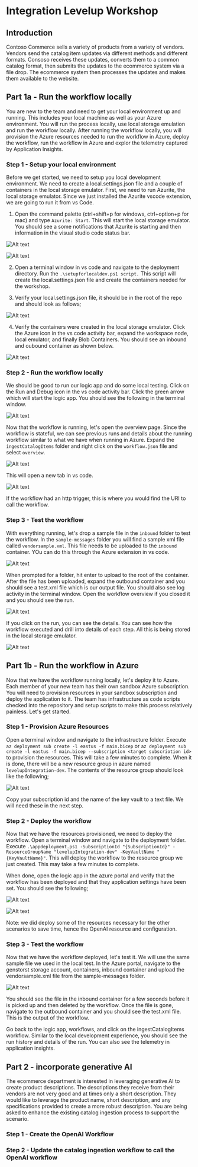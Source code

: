 # Integration Levelup Workshop
## Introduction
Contoso Commerce sells a variety of products from a variety of vendors.  Vendors send the catalog item updates via different methods and different formats.  Consoso receives these updates, converts them to a common catalog format, then submits the updates to the ecommerce system via a file drop.  The ecommerce system then processes the updates and makes them available to the website.

## Part 1a - Run the workflow locally
You are new to the team and need to get your local environment up and running.  This includes your local machine as well as your Azure environment.  You will run the process locally, use local storage emulation and run the workflow locally.  After running the workflow locally, you will provision the Azure resources needed to run the workflow in Azure, deploy the workflow, run the workflow in Azure and explor the telemetry captured by Application Insights.

### Step 1 - Setup your local environment
Before we get started, we need to setup you local development environment.  We need to create a local.settings.json file and a couple of containers in the local storage emulator.  First, we need to run Azurite, the local storage emulator.  Since we just installed the Azurite vscode extension, we are going to run it from vs Code.  

1. Open the command palette (ctrl+shift+p for windows, ctrl+option+p for mac) and type ```Azurite: Start```.  This will start the local storage emulator.  You should see a some notifications that Azurite is starting and then information in the visual studio code status bar.

![Alt text](images/azuritestart.png)

![Alt text](images/azuriterunning.png)


2. Open a terminal window in vs code and navigate to the deployment directory.  Run the `.\setupforlocaldev.ps1 script.`  This script will create the local.settings.json file and create the containers needed for the workshop.

3. Verify your local.settings.json file, it should be in the root of the repo and should look as follows;

![Alt text](images/local.settings.json.png)

4. Verify the containers were created in the local storage emulator.  Click the Azure icon in the vs code activity bar, expand the workspace node, local emulator, and finally Blob Containers.  You should see an inbound and oubound container as shown below.

![Alt text](images/localcontainers.png)


### Step 2 - Run the workflow locally
We should be good to run our logic app and do some local testing.  Click on the Run and Debug icon in the vs code activity bar.  Click the green arrow which will start the logic app.  You should see the following in the terminal window.

![Alt text](images/part1runninglocal.png)

Now that the workflow is running, let's open the overview page.  Since the workflow is stateful, we can see previous runs and details about the running workflow similar to what we have when running in Azure.  Expand the `ingestCatalogItems` folder and right click on the `workflow.json` file and select `overview`.

![Alt text](images/logicappoverview.png)

This will open a new tab in vs code.

![Alt text](images/logicappoverviewpage.png)

If the workflow had an http trigger, this is where you would find the URI to call the workflow. 

### Step 3 - Test the workflow
With everything running, let's drop a sample file in the `inbound` folder to test the workflow.  In the `sample-messages` folder you will find a sample xml file called `vendorsample.xml`.  This file needs to be uploaded to the `inbound` container.  YOu can do this through the Azure extension in vs code. 

 ![Alt text](images/localstorageupload.png)

 When prompted for a folder, hit enter to upload to the root of the container.  After the file has been uploaded, expand the outbound container and you should see a test.xml file which is our output file.  You should also see log activity in the terminal window.  Open the workflow overview if you closed it and you should see the run.

 ![Alt text](images/overviewafterrun.png)

 If you click on the run, you can see the details.  You can see how the workflow executed and drill into details of each step.  All this is being stored in the local storage emulator.

 ![Alt text](images/rundetails.png)

## Part 1b - Run the workflow in Azure
Now that we have the workflow running locally, let's deploy it to Azure.  Each member of your new team has their own sandbox Azure subscription.  You will need to provision resources in your sandbox subscription and deploy the application to it.  The team has infrastructure as code scripts checked into the repository and setup scripts to make this process relatively painless.  Let's get started.

### Step 1 -  Provision Azure Resources
Open a terminal window and navigate to the infrastructure folder.  Execute `az deployment sub create -l eastus -f main.bicep` or `az deployment sub create -l eastus -f main.bicep --subscription <target subscriotion id>` to provision the resources.  This will take a few minutes to complete.  When it is done, there will be a new resource group in azure named `levelupIntegration-dev`.  The contents of the resource group should look like the following;

![Alt text](images/resourcegroupcontents.png)

Copy your subscription id and the name of the key vault to a text file.  We will need these in the next step.

### Step 2 - Deploy the workflow
Now that we have the resources provisioned, we need to deploy the workflow.  Open a terminal window and navigate to the deployment folder.  Execute `.\appdeployment.ps1 -SubscriptionId "{SubscriptionId}" -ResourceGroupName "levelupIntegration-dev" -KeyVaultName "{KeyVaultName}"`.  This will deploy the workflow to the resource group we just created.  This may take a few minutes to complete.

When done, open the logic app in the azure portal and verify that the workflow has been deployed and that they application settings have been set.  You should see the following;

![Alt text](images/deployedworkflow.png)

![Alt text](images/deployedworkflowconfig.png)


Note: we did deploy some of the resources necessary for the other scenarios to save time, hence the OpenAI resource and configuration.

### Step 3 - Test the workflow
Now that we have the workflow deployed, let's test it.  We will use the same sample file we used in the local test.  In the Azure portal, navigate to the genstorst<uniquestring> storage account, containers, inbound container and upload the vendorsample.xml file from the sample-messages folder.

![Alt text](images/azurestoragecontainer.png)

You should see the file in the inbound container for a few seconds before it is picked up and then deleted by the workflow.  Once the file is gone, navigate to the outbound container and you should see the test.xml file.  This is the output of the workflow.

Go back to the logic app, workflows, and click on the ingestCatalogItems workflow.  Similar to the local development experience, you should see the run history and details of the run.  You can also see the telemetry in application insights.

## Part 2 - incorporate generative AI
The ecommerce department is interested in leveraging generative AI to create product descriptions.  The descriptions they receive from their vendors are not very good and at times only a short description.  They would like to leverage the product name, short description, and any specifications provided to create a more robust description.  You are being asked to enhance the existing catalog ingestion process to support the scenario.


### Step 1 - Create the OpenAI Workflow


### Step 2 - Update the catalog ingestion workflow to call the OpenAI workflow

